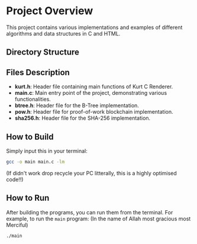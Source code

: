 # Project Overview

This project contains various implementations and examples of different algorithms and data structures in C and HTML.

## Directory Structure
## Files Description

- **kurt.h**: Header file containing main functions of Kurt C Renderer.
- **main.c**: Main entry point of the project, demonstrating various functionalities.
- **btree.h**: Header file for the B-Tree implementation.
- **pow.h**: Header file for proof-of-work blockchain implementation.
- **sha256.h**: Header file for the SHA-256 implementation.

## How to Build

Simply input this in your terminal:
```sh
gcc -o main main.c -lm
```
(If didn't work drop recycle your PC litterally, this is a highly optimised code!!)

## How to Run

After building the programs, you can run them from the terminal. For example, to run the `main` program: (In the name of Allah most gracious most Merciful)

```sh
./main
```
